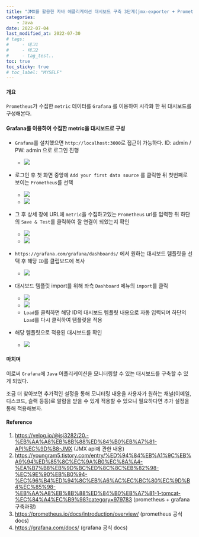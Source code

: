 ```yaml
---
title: "JMX를 활용한 자바 애플리케이션 대시보드 구축 3단계(jmx-exporter + Prometheus + Grafana)"
categories: 
    - Java
date: 2022-07-04
last_modified_at: 2022-07-30
# tags:
#     - 태그1
#     - 태그2
#     - tag_test..
toc: true
toc_sticky: true
# toc_label: "MYSELF"
---
```

#### 개요
`Prometheus`가 수집한 `metric` 데이터를 `Grafana` 를 이용하여 시각화 한 뒤 대시보드를 구성해본다.

#### Grafana를 이용하여 수집한 metric을 대시보드로 구성
- `Grafana`를 설치했으면 `http://localhost:3000`로 접근이 가능하다.  ID: admin / PW: admin 으로 로그인 진행
  - ![](https://velog.velcdn.com/images/ckr3453/post/9a0db909-d2ed-43f5-91e3-421850e23e74/image.png)
- 로그인 후 첫 화면 중앙에 `Add your first data source` 를 클릭한 뒤 첫번째로 보이는 `Prometheus`를 선택
  - ![](https://velog.velcdn.com/images/ckr3453/post/a400449e-abd0-4088-8542-8a90f4ee4732/image.png)
  - ![](https://velog.velcdn.com/images/ckr3453/post/27bb1830-8e00-47cb-8e91-c9cd3eccece0/image.png)

- 그 후 상세 창에 URL에 `metric`을 수집하고있는 `Prometheus` url를 입력한 뒤 하단의 `Save & Test`를 클릭하여 잘 연결이 되었는지 확인
  - ![](https://velog.velcdn.com/images/ckr3453/post/182077d6-bd4c-42dd-8bc7-ff134e9736fa/image.png)
  - ![](https://velog.velcdn.com/images/ckr3453/post/63fe4470-1848-4883-b4fb-7b6632fdb470/image.png)

- `https://grafana.com/grafana/dashboards/` 에서 원하는 대시보드 템플릿을 선택 후 해당 `ID`를 클립보드에 복사
  - ![](https://velog.velcdn.com/images/ckr3453/post/5d160cbf-2b89-43d0-ad26-1cd75f6ce505/image.png)

- 대시보드 템플릿 import를 위해 좌측 `Dashboard` 메뉴의 `import`를 클릭
  - ![](https://velog.velcdn.com/images/ckr3453/post/fbf06cf5-169b-4a05-a204-148bf2633bbe/image.png)
  - ![](https://velog.velcdn.com/images/ckr3453/post/28940054-8859-46ad-93fb-d55fdafbba3b/image.png)
  - `Load`를 클릭하면 해당 ID의 대시보드 템플릿 내용으로 자동 입력되며 하단의 `Load`를 다시 클릭하여 템플릿을 적용
    
- 해당 템플릿으로 적용된 대시보드를 확인
  - ![](https://velog.velcdn.com/images/ckr3453/post/7755f766-6900-445c-945c-63fdbc08d9c3/image.png)
  
#### 마치며
이로써 `Grafana`에 `Java` 어플리케이션을 모니터링할 수 있는 대시보드를 구축할 수 있게 되었다. 

조금 더 찾아보면 추가적인 설정을 통해 모니터링 내용을 사용자가 원하는 채널(이메일, 디스코드, 슬랙 등등)로 알람을 받을 수 있게 적용할 수 있으니 필요하다면 추가 설정을 통해 적용해보자.


#### Reference

1. https://velog.io/@jsj3282/20.-%EB%AA%A8%EB%8B%88%ED%84%B0%EB%A7%81-API%EC%9D%B8-JMX (JMX api에 관한 내용)
2. https://youngram5.tistory.com/entry/%ED%94%84%EB%A1%9C%EB%A9%94%ED%85%8C%EC%9A%B0%EC%8A%A4-%EA%B7%B8%EB%9D%BC%ED%8C%8C%EB%82%98-%EC%9E%90%EB%B0%94-%EC%96%B4%ED%94%8C%EB%A6%AC%EC%BC%80%EC%9D%B4%EC%85%98-%EB%AA%A8%EB%8B%88%ED%84%B0%EB%A7%81-1-tomcat-%EC%84%A4%EC%B9%98?category=979783 (prometheus + grafana 구축과정)
3. https://prometheus.io/docs/introduction/overview/ (prometheus 공식 docs)
4. https://grafana.com/docs/ (grafana 공식 docs)